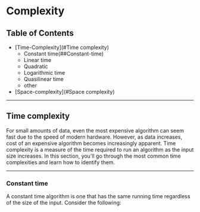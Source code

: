 # Complexity
## Table of Contents
* [Time-Complexity](#Time complexity)
    * Constant time(##Constant-time)
    * Linear time
    * Quadratic 
    * Logarithmic time
    * Quasilinear time
    * other
* [Space-complexity](#Space complexity)

***

## Time complexity  
For small amounts of data, even the most expensive algorithm can seem fast due to the speed of modern hardware. However, as data increases, cost of an expensive algorithm becomes increasingly apparent. Time complexity is a measure of the time required to run an algorithm as the input size increases. In this section, you'll go through the most common time complexities and learn how to identify them.

***

### Constant time
A constant time algorithm is one that has the same running time regardless of the size of the input. Consider the following:


